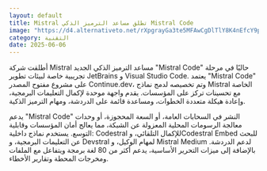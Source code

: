 ```yaml
---
layout: default
title: Mistral تطلق مساعد الترميز الذكي Mistral Code
image: "https://d4.alternativeto.net/rXpgrayGa3te5MFAwCgDlTlY8K4nEfcY9pZ_4UwhREU/rs:fill:1520:760:0/g:ce:0:0/YWJzOi8vZGlzdC9jb250ZW50LzE3NDkxNTMwMTAyNTEucG5n.png"
category: التقنية
date: 2025-06-06
---
```


أطلقت شركة Mistral مساعد الترميز الذكي الجديد "Mistral Code" حاليًا في مرحلة تجريبية خاصة لبيئات تطوير JetBrains و Visual Studio Code. يعتمد "Mistral Code" على مشروع مفتوح المصدر Continue.dev، وتم تخصيصه لدمج نماذج Mistral الخاصة مع تحسينات تركز على المؤسسات. يقدم واجهة موحدة لإكمال التعليمات البرمجية، وإعادة هيكلة متعددة الخطوات، ومساعدة قائمة على الدردشة، ومهام الترميز الذكية.

يدعم "Mistral Code" النشر في السحابات العامة، أو السعة المحجوزة، أو وحدات معالجة الرسومات المحلية المعزولة عن الشبكة، مما يعالج أمان المؤسسات وقابلية التوسع. يستخدم نماذج داخلية: Codestral للإكمال التلقائي، وCodestral Embed للبحث عن التعليمات البرمجية، و Devstral لمهام الوكيل، و Mistral Medium لدعم الدردشة. بالإضافة إلى ميزات التحرير الأساسية، يدعم أكثر من 80 لغة برمجة ويتفاعل مع الملفات ومخرجات المحطة وتقارير الأخطاء.
